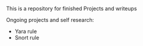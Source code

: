 This is a repository for finished Projects and writeups

Ongoing projects and self research:
- Yara rule
- Snort rule
